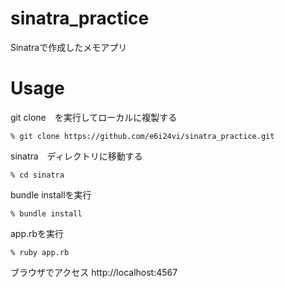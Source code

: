 # sinatra_practice

Sinatraで作成したメモアプリ

# Usage

git clone　を実行してローカルに複製する

```
% git clone https://github.com/e6i24vi/sinatra_practice.git
```

sinatra　ディレクトリに移動する

```
% cd sinatra
```

bundle installを実行

```
% bundle install
```

app.rbを実行
```
% ruby app.rb
```

ブラウザでアクセス
http://localhost:4567


